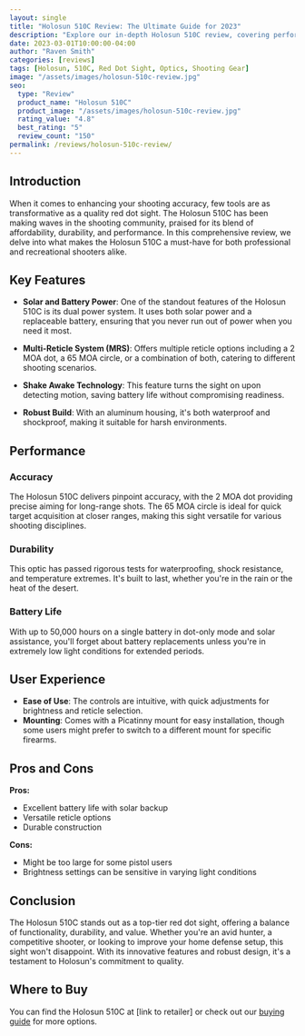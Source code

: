 ```yaml
---
layout: single
title: "Holosun 510C Review: The Ultimate Guide for 2023"
description: "Explore our in-depth Holosun 510C review, covering performance, durability, and user experience. Learn why this red dot sight is a top choice for shooters."
date: 2023-03-01T10:00:00-04:00
author: "Raven Smith"
categories: [reviews]
tags: [Holosun, 510C, Red Dot Sight, Optics, Shooting Gear]
image: "/assets/images/holosun-510c-review.jpg"
seo:
  type: "Review"
  product_name: "Holosun 510C"
  product_image: "/assets/images/holosun-510c-review.jpg"
  rating_value: "4.8"
  best_rating: "5"
  review_count: "150"
permalink: /reviews/holosun-510c-review/
---
```


## Introduction

When it comes to enhancing your shooting accuracy, few tools are as transformative as a quality red dot sight. The Holosun 510C has been making waves in the shooting community, praised for its blend of affordability, durability, and performance. In this comprehensive review, we delve into what makes the Holosun 510C a must-have for both professional and recreational shooters alike.

## Key Features

- **Solar and Battery Power**: One of the standout features of the Holosun 510C is its dual power system. It uses both solar power and a replaceable battery, ensuring that you never run out of power when you need it most.

- **Multi-Reticle System (MRS)**: Offers multiple reticle options including a 2 MOA dot, a 65 MOA circle, or a combination of both, catering to different shooting scenarios.

- **Shake Awake Technology**: This feature turns the sight on upon detecting motion, saving battery life without compromising readiness.

- **Robust Build**: With an aluminum housing, it's both waterproof and shockproof, making it suitable for harsh environments.

## Performance

### Accuracy

The Holosun 510C delivers pinpoint accuracy, with the 2 MOA dot providing precise aiming for long-range shots. The 65 MOA circle is ideal for quick target acquisition at closer ranges, making this sight versatile for various shooting disciplines.

### Durability

This optic has passed rigorous tests for waterproofing, shock resistance, and temperature extremes. It's built to last, whether you're in the rain or the heat of the desert.

### Battery Life

With up to 50,000 hours on a single battery in dot-only mode and solar assistance, you'll forget about battery replacements unless you're in extremely low light conditions for extended periods.

## User Experience

- **Ease of Use**: The controls are intuitive, with quick adjustments for brightness and reticle selection.
- **Mounting**: Comes with a Picatinny mount for easy installation, though some users might prefer to switch to a different mount for specific firearms.

## Pros and Cons

**Pros:**
- Excellent battery life with solar backup
- Versatile reticle options
- Durable construction

**Cons:**
- Might be too large for some pistol users
- Brightness settings can be sensitive in varying light conditions

## Conclusion

The Holosun 510C stands out as a top-tier red dot sight, offering a balance of functionality, durability, and value. Whether you're an avid hunter, a competitive shooter, or looking to improve your home defense setup, this sight won't disappoint. With its innovative features and robust design, it's a testament to Holosun's commitment to quality.

## Where to Buy

You can find the Holosun 510C at [link to retailer] or check out our [buying guide](#) for more options.

<script type="application/ld+json">
{
  "@context": "https://schema.org/",
  "@type": "Review",
  "itemReviewed": {
    "@type": "Product",
    "name": "{{ page.seo.product_name }}",
    "image": "{{ site.url }}{{ page.seo.product_image }}",
    "description": "High-performance red dot sight with solar and battery power options.",
    "brand": {
      "@type": "Brand",
      "name": "Holosun"
    },
    "aggregateRating": {
      "@type": "AggregateRating",
      "ratingValue": "{{ page.seo.rating_value }}",
      "reviewCount": "{{ page.seo.review_count }}"
    }
  },
  "reviewRating": {
    "@type": "Rating",
    "ratingValue": "{{ page.seo.rating_value }}",
    "bestRating": "{{ page.seo.best_rating }}"
  },
  "author": {
    "@type": "Person",
    "name": "{{ page.author }}"
  },
  "reviewBody": "The Holosun 510C delivers exceptional performance for shooters looking for versatility and reliability. Its dual power system and multiple reticle options make it a standout choice.",
  "datePublished": "{{ page.date | date: '%Y-%m-%dT%H:%M:%S%z' }}"
}
</script>